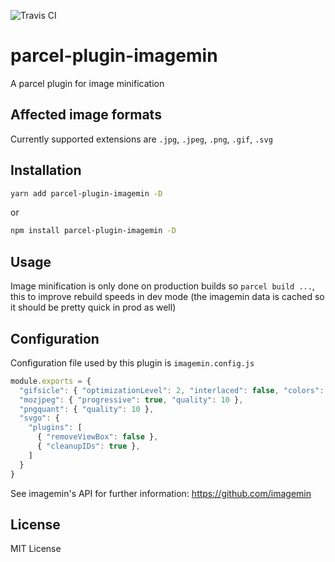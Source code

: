 ![Travis CI](https://travis-ci.org/DeMoorJasper/parcel-plugin-imagemin.svg?branch=master)

# parcel-plugin-imagemin
A parcel plugin for image minification

## Affected image formats
Currently supported extensions are `.jpg`, `.jpeg`, `.png`, `.gif`, `.svg`

## Installation
```bash
yarn add parcel-plugin-imagemin -D
```
or
```bash
npm install parcel-plugin-imagemin -D
```

## Usage
Image minification is only done on production builds so `parcel build ...`, this to improve rebuild speeds in dev mode (the imagemin data is cached so it should be pretty quick in prod as well)

## Configuration
Configuration file used by this plugin is `imagemin.config.js`
```Javascript
module.exports = {
  "gifsicle": { "optimizationLevel": 2, "interlaced": false, "colors": 10 },
  "mozjpeg": { "progressive": true, "quality": 10 },
  "pngquant": { "quality": 10 },
  "svgo": {
    "plugins": [
      { "removeViewBox": false },
      { "cleanupIDs": true },
    ]
  }
}

```
See imagemin's API for further information: https://github.com/imagemin

## License
MIT License
